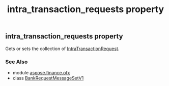 ﻿---
title: intra_transaction_requests property
second_title: Aspose.Finance for Python via .NET API References
description: 
type: docs
weight: 60
url: /python-net/aspose.finance.ofx/bankrequestmessagesetv1/intra_transaction_requests/
is_root: false
---

## intra_transaction_requests property


Gets or sets the collection of [IntraTransactionRequest](/finance/python-net/aspose.finance.ofx.bank/intratransactionrequest).

### See Also
* module [aspose.finance.ofx](../../)
* class [BankRequestMessageSetV1](/finance/python-net/aspose.finance.ofx/bankrequestmessagesetv1)
